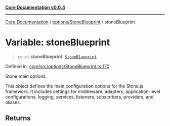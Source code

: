 [**Core Documentation v0.0.4**](../../../README.md)

***

[Core Documentation](../../../modules.md) / [options/StoneBlueprint](../README.md) / stoneBlueprint

# Variable: stoneBlueprint

> `const` **stoneBlueprint**: [`StoneBlueprint`](../interfaces/StoneBlueprint.md)

Defined in: [core/src/options/StoneBlueprint.ts:170](https://github.com/stonemjs/core/blob/4b1b931e44a5db2600109fa7ae2a8b532ed77730/src/options/StoneBlueprint.ts#L170)

Stone main options.

This object defines the main configuration options for the Stone.js framework.
It includes settings for middleware, adapters, application-level configurations,
logging, services, listeners, subscribers, providers, and aliases.

## Returns
